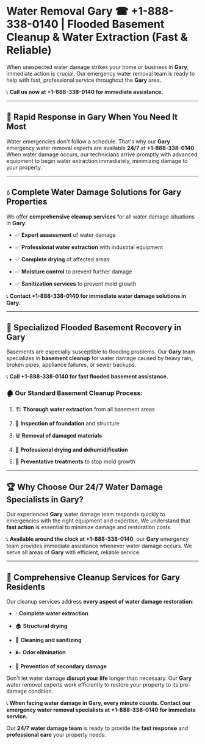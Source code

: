 # Water Removal Gary ☎ +1-888-338-0140 | Flooded Basement Cleanup & Water Extraction (Fast & Reliable)

When unexpected water damage strikes your home or business in **Gary**, immediate action is crucial. Our emergency water removal team is ready to help with fast, professional service throughout the **Gary** area. 

📞 **Call us now at +1-888-338-0140 for immediate assistance.**
---
## 🚀 Rapid Response in Gary When You Need It Most
Water emergencies don't follow a schedule. That's why our **Gary** emergency water removal experts are available **24/7** at **+1-888-338-0140**. When water damage occurs, our technicians arrive promptly with advanced equipment to begin water extraction immediately, minimizing damage to your property.
---
## 💧 Complete Water Damage Solutions for Gary Properties
We offer **comprehensive cleanup services** for all water damage situations in **Gary**:
- ✅ **Expert assessment** of water damage  
- ✅ **Professional water extraction** with industrial equipment  
- ✅ **Complete drying** of affected areas  
- ✅ **Moisture control** to prevent further damage  
- ✅ **Sanitization services** to prevent mold growth  
📞 **Contact +1-888-338-0140 for immediate water damage solutions in Gary.**
---
## 🌊 Specialized Flooded Basement Recovery in Gary
Basements are especially susceptible to flooding problems. Our **Gary** team specializes in **basement cleanup** for water damage caused by heavy rain, broken pipes, appliance failures, or sewer backups. 
📞 **Call +1-888-338-0140 for fast flooded basement assistance.**
### 🏚️ Our Standard Basement Cleanup Process:
1. 🏗️ **Thorough water extraction** from all basement areas  
2. 🔎 **Inspection of foundation** and structure  
3. 🗑️ **Removal of damaged materials**  
4. 💨 **Professional drying and dehumidification**  
5. 🚫 **Preventative treatments** to stop mold growth  
---
## 🏆 Why Choose Our 24/7 Water Damage Specialists in Gary?
Our experienced **Gary** water damage team responds quickly to emergencies with the right equipment and expertise. We understand that **fast action** is essential to minimize damage and restoration costs.
📞 **Available around the clock at +1-888-338-0140**, our **Gary** emergency team provides immediate assistance whenever water damage occurs. We serve all areas of **Gary** with efficient, reliable service.
---
## 🧹 Comprehensive Cleanup Services for Gary Residents
Our cleanup services address **every aspect of water damage restoration**:
- 💧 **Complete water extraction**  
- 🏠 **Structural drying**  
- 🧼 **Cleaning and sanitizing**  
- 🌬️ **Odor elimination**  
- 🚫 **Prevention of secondary damage**  
Don't let water damage **disrupt your life** longer than necessary. Our **Gary** water removal experts work efficiently to restore your property to its pre-damage condition.
📞 **When facing water damage in Gary, every minute counts. Contact our emergency water removal specialists at +1-888-338-0140 for immediate service.**
Our **24/7 water damage team** is ready to provide the **fast response** and **professional care** your property needs.
